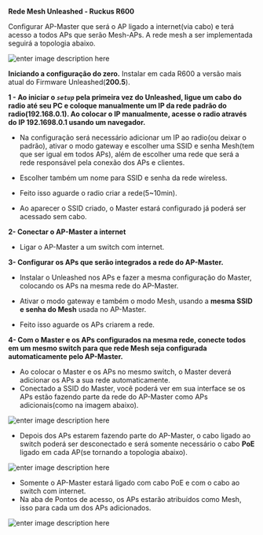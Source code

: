 **Rede Mesh Unleashed - Ruckus R600**

Configurar AP-Master que será o AP ligado a internet(via cabo) e terá acesso a todos APs que serão Mesh-APs. A rede mesh a ser implementada seguirá a topologia abaixo.

![enter image description here](https://uploaddeimagens.com.br/images/001/348/122/original/topologia2.png?1522179556)

**Iniciando a configuração do zero.**
Instalar em cada R600 a versão mais atual do Firmware Unleashed(**200.5**).

**1 - Ao iniciar o *`setup`* pela primeira vez do Unleashed, ligue um cabo do radio até seu PC e coloque manualmente um IP da rede padrão do radio(192.168.0.1). Ao colocar o IP manualmente, acesse o radio através do IP 192.1698.0.1 usando um navegador.**

 - Na configuração será necessário adicionar um IP ao radio(ou deixar o padrão), ativar o modo gateway e escolher uma SSID e senha Mesh(tem que ser igual em todos APs), além de escolher uma rede que será a rede responsável pela conexão dos APs e clientes.
 
 - Escolher também um nome para SSID e senha da rede wireless.
 - Feito isso aguarde o radio criar a rede(5~10min).
 - Ao aparecer o SSID criado, o Master estará configurado já poderá ser acessado sem cabo.


**2- Conectar o AP-Master a internet**

 - Ligar o AP-Master a um switch com internet.
 

**3- Configurar os APs que serão integrados a rede do AP-Master.**

 - Instalar o Unleashed nos APs e fazer a mesma configuração do Master, colocando os APs na mesma rede do AP-Master.

 - Ativar o modo gateway e também o modo Mesh, usando a **mesma SSID e senha do Mesh** usada no AP-Master.
 - Feito isso aguarde os APs criarem a rede.



**4- Com o Master e os APs configurados na mesma rede, conecte todos em um mesmo switch para que  rede Mesh seja configurada automaticamente pelo AP-Master.**

 - Ao colocar o Master e os APs no mesmo switch, o Master deverá adicionar os APs a sua rede automaticamente.
 - Conectado a SSID do Master, você poderá ver em sua interface se os APs estão fazendo parte da rede do AP-Master como APs adicionais(como na imagem abaixo).
 
![enter image description here](https://uploaddeimagens.com.br/images/001/345/305/original/1.png?1522015512)

 - Depois dos APs estarem fazendo parte do AP-Master, o cabo ligado ao switch poderá ser desconectado e será somente necessário o cabo **PoE** ligado em cada  AP(se tornando a topologia abaixo).
 
 ![enter image description here](https://uploaddeimagens.com.br/images/001/348/119/original/topologia1.png?1522179539)
 
 - Somente o AP-Master estará ligado com cabo PoE e com o cabo ao switch com internet.
 - Na aba de Pontos de acesso, os APs estarão atribuídos como Mesh, isso para cada um dos APs adicionados.
 
![enter image description here](https://uploaddeimagens.com.br/images/001/347/886/original/4-aps.png?1522172880)


